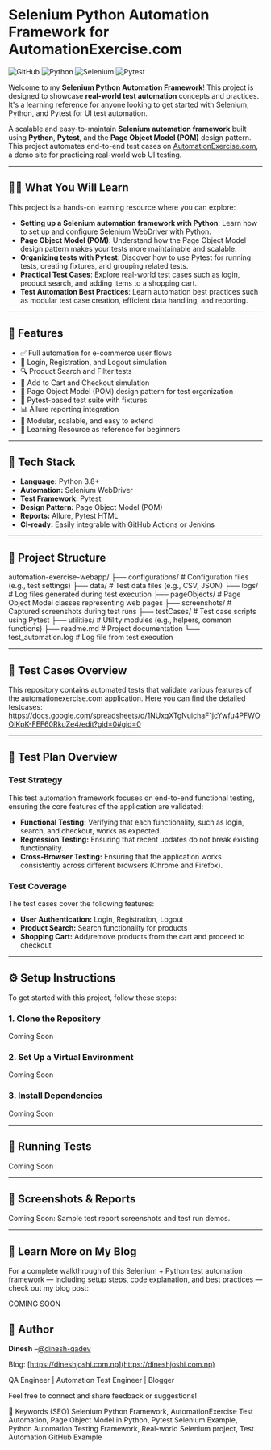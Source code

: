 # Selenium Python Automation Framework for AutomationExercise.com

![GitHub](https://img.shields.io/github/license/dinesh-qadev/automation-exercise-webapp)
![Python](https://img.shields.io/badge/Python-3.8+-blue.svg)
![Selenium](https://img.shields.io/badge/Selenium-Automation-brightgreen)
![Pytest](https://img.shields.io/badge/Pytest-Test_Framework-yellow)

Welcome to my **Selenium Python Automation Framework**! This project is designed to showcase **real-world test
automation** concepts and practices. It's a learning reference for anyone looking to get started with Selenium, Python,
and Pytest for UI test automation.

A scalable and easy-to-maintain **Selenium automation framework** built using **Python**, **Pytest**, and the **Page
Object Model (POM)** design pattern. This project automates end-to-end test cases
on [AutomationExercise.com](https://www.automationexercise.com/), a demo site for practicing real-world web UI testing.

---

## 🧑‍🏫 What You Will Learn

This project is a hands-on learning resource where you can explore:

- **Setting up a Selenium automation framework with Python**: Learn how to set up and configure Selenium WebDriver with
  Python.
- **Page Object Model (POM)**: Understand how the Page Object Model design pattern makes your tests more maintainable and
scalable.
- **Organizing tests with Pytest**: Discover how to use Pytest for running tests, creating fixtures, and grouping related
tests.
- **Practical Test Cases**: Explore real-world test cases such as login, product search, and adding items to a shopping cart.
- **Test Automation Best Practices**: Learn automation best practices such as modular test case creation, efficient data
handling, and reporting.

---

## 🚀 Features

- ✅ Full automation for e-commerce user flows
- 🔐 Login, Registration, and Logout simulation
- 🔍 Product Search and Filter tests
- 🛒 Add to Cart and Checkout simulation
- 📄 Page Object Model (POM) design pattern for test organization
- 🧪 Pytest-based test suite with fixtures
- 📊 Allure reporting integration
- 🧩 Modular, scalable, and easy to extend
- 📖 Learning Resource as reference for beginners 

---

## 🧰 Tech Stack

- **Language:** Python 3.8+
- **Automation:** Selenium WebDriver
- **Test Framework:** Pytest
- **Design Pattern:** Page Object Model (POM)
- **Reports:** Allure, Pytest HTML
- **CI-ready:** Easily integrable with GitHub Actions or Jenkins

---

## 📁 Project Structure

automation-exercise-webapp/
├── configurations/ # Configuration files (e.g., test settings)
├── data/ # Test data files (e.g., CSV, JSON)
├── logs/ # Log files generated during test execution
├── pageObjects/ # Page Object Model classes representing web pages
├── screenshots/ # Captured screenshots during test runs
├── testCases/ # Test case scripts using Pytest
├── utilities/ # Utility modules (e.g., helpers, common functions)
├── readme.md # Project documentation
└── test_automation.log # Log file from test execution

---

## 🧪 Test Cases Overview
This repository contains automated tests that validate various features of the automationexercise.com application.
Here you can find the detailed testcases: https://docs.google.com/spreadsheets/d/1NUxqXTgNuichaF1jcYwfu4PFWOOiKpK-FEF60RkuZe4/edit?gid=0#gid=0 

---

## 📝 Test Plan Overview
### Test Strategy
This test automation framework focuses on end-to-end functional testing, ensuring the core features of the application
are validated:

- **Functional Testing:** Verifying that each functionality, such as login, search, and checkout, works as expected.
- **Regression Testing:** Ensuring that recent updates do not break existing functionality.
- **Cross-Browser Testing:** Ensuring that the application works consistently across different browsers (Chrome and Firefox).

### Test Coverage
The test cases cover the following features:

- **User Authentication:** Login, Registration, Logout
- **Product Search:** Search functionality for products
- **Shopping Cart:** Add/remove products from the cart and proceed to checkout

---

## ⚙️ Setup Instructions

To get started with this project, follow these steps:

### 1. Clone the Repository
Coming Soon

### 2. Set Up a Virtual Environment
Coming Soon

### 3. Install Dependencies
Coming Soon

---

## 🧪 Running Tests
Coming Soon

---
## 📸 Screenshots & Reports
Coming Soon: Sample test report screenshots and test run demos.

---

## 📘 Learn More on My Blog

For a complete walkthrough of this Selenium + Python test automation framework — including setup steps, code
explanation, and best practices — check out my blog post:

COMING SOON


## 👤 Author
**Dinesh** –[@dinesh-qadev](https://github.com/dinesh-qadev)

Blog: [https://dineshjoshi.com.np](https://dineshjoshi.com.np)

QA Engineer | Automation Test Engineer | Blogger

Feel free to connect and share feedback or suggestions!

🔎 Keywords (SEO)
Selenium Python Framework, AutomationExercise Test Automation, Page Object Model in Python, Pytest Selenium Example,
Python Automation Testing Framework, Real-world Selenium project, Test Automation GitHub Example